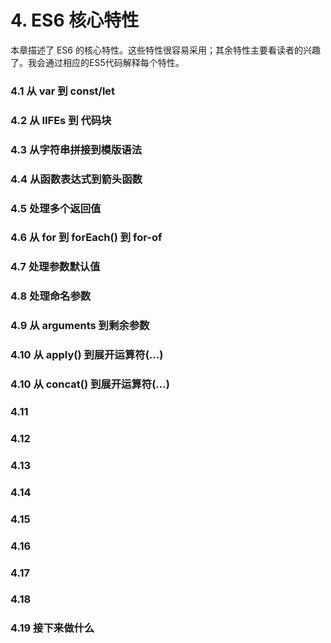 # 4. ES6 核心特性

本章描述了 ES6 的核心特性。这些特性很容易采用；其余特性主要看读者的兴趣了。我会通过相应的ES5代码解释每个特性。

### 4.1 从 var 到 const/let

### 4.2 从 IIFEs 到 代码块

### 4.3 从字符串拼接到模版语法

### 4.4 从函数表达式到箭头函数

### 4.5 处理多个返回值

### 4.6 从 for 到 forEach() 到 for-of

### 4.7 处理参数默认值

### 4.8 处理命名参数

### 4.9 从 arguments 到剩余参数

### 4.10 从 apply() 到展开运算符(...)

### 4.10 从 concat() 到展开运算符(...)

### 4.11

### 4.12

### 4.13

### 4.14

### 4.15

### 4.16

### 4.17

### 4.18

### 4.19 接下来做什么
